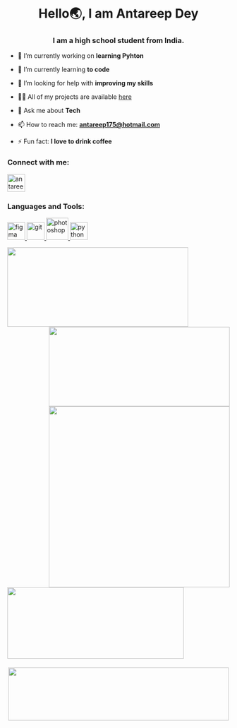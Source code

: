 <h1 align="center">Hello🌏, I am Antareep Dey</h1>
<h3 align="center">I am a high school student from India.</h3>

- 🔭 I’m currently working on **learning Pyhton**

- 🌱 I’m currently learning **to code**

- 🤝 I’m looking for help with **improving my skills**

- 👨‍💻 All of my projects are available [here](https://github.com/AntareepDey?tab=repositories)

- 💬 Ask me about **Tech**

- 📫 How to reach me: **antareep175@hotmail.com** 

- ⚡ Fun fact: **I love to drink coffee**

<h3 align="left">Connect with me:</h3>
<p align="left">
<a href="https://www.youtube.com/c/antareep dey" target="blank"><img align="center" src="https://img.icons8.com/color/144/000000/youtube-play.png" alt="antareep dey" height="40" width="40" /></a>
</p>

<h3 align="left">Languages and Tools:</h3>
<p align="left"> <a href="https://www.figma.com/" target="_blank"> <img src="https://www.vectorlogo.zone/logos/figma/figma-icon.svg" alt="figma" width="40" height="40"/>  </a> <a href="https://git-scm.com/" target="_blank"> <img src="https://www.vectorlogo.zone/logos/git-scm/git-scm-icon.svg" alt="git" width="40" height="40"/>  </a> <a href="https://www.photoshop.com/en" target="_blank"> <img src="https://img.icons8.com/fluent/144/000000/adobe-photoshop.png" alt="photoshop" width="50" height="50"/> </a> <a href="https://www.python.org" target="_blank"> <img src="https://devicons.github.io/devicon/devicon.git/icons/python/python-original.svg" alt="python" width="40" height="40"/> </a>
</p>
<p align="left">
<a href="https://github.com/AntareepDey">
  <img  align="left" height="180"  width="410" src="https://github-readme-stats-eight-theta.vercel.app/api?username=AntareepDey&show_icons=true&theme=gotham&hide_border=true&count_private=true"/>
  <img align="right" height="180"  width="410" src="https://github-readme-streak-stats.herokuapp.com/?user=AntareepDey&theme=gotham&hide_border=true"/>
</a>
</p>

<p align="left">
<img align="right" src="https://github-readme-stats.vercel.app/api?username=AntareepDey&count_private=true&show_icons=true&theme=gotham&hide_border=true" width="410">
<a href="https://github.com/AntareepDye/github-readme-streak-stats">
    <img align="left" src="https://github-readme-streak-stats.herokuapp.com/?user=AntareepDey&theme=gotham&hide_border=true" width="400" height="161.5">
  </a>
</p>

<p align="center">
<a href="https://github.com/AntareepDey/AntareepDey">
  <br>
  <br>
  <br> 
  <img align="centre" src="https://readme-stats-cfgj2cxdy.vercel.app/api/top-langs/?username=AntareepDey&hide=php&theme=gotham&hide_border=true" height="120" width="500"style="margin: 20px 0px 0px 0px;">
</a> 
</p>

